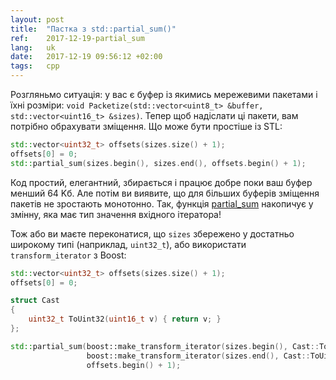 ```yaml
---
layout: post
title:  "Пастка з std::partial_sum()"
ref:    2017-12-19-partial_sum
lang:   uk
date:   2017-12-19 09:56:12 +02:00
tags:   cpp
---
```


Розгляньмо ситуація: у вас є буфер із якимись мережевими пакетами і їхні
розміри: `void Packetize(std::vector<uint8_t> &buffer, std::vector<uint16_t>
&sizes)`. Тепер щоб надіслати ці пакети, вам потрібно обрахувати зміщення.
Що може бути простіше із STL:

```c++
std::vector<uint32_t> offsets(sizes.size() + 1);
offsets[0] = 0;
std::partial_sum(sizes.begin(), sizes.end(), offsets.begin() + 1);
```

Код простий, елегантний, збирається і працює добре поки ваш буфер менший 64 Kб.
Але потім ви виявите, що для більших буферів зміщення пакетів не зростають
монотонно.
Так, функція
[partial_sum](http://www.cplusplus.com/reference/numeric/partial_sum/)
накопичує у змінну, яка має тип значення вхідного ітератора!

Тож або ви маєте переконатися, що `sizes` збережено у достатньо широкому типі
(наприклад, `uint32_t`), або використати `transform_iterator` з Boost:

```c++
std::vector<uint32_t> offsets(sizes.size() + 1);
offsets[0] = 0;

struct Cast
{
    uint32_t ToUint32(uint16_t v) { return v; }
};

std::partial_sum(boost::make_transform_iterator(sizes.begin(), Cast::ToUint32),
                 boost::make_transform_iterator(sizes.end(), Cast::ToUint32),
                 offsets.begin() + 1);
```
